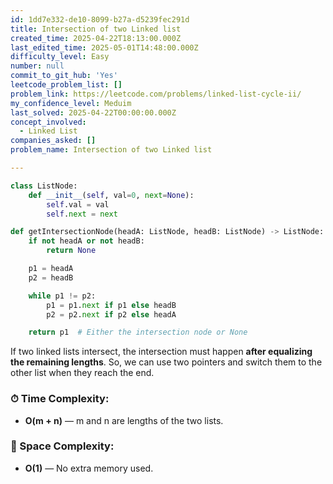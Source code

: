 ```yaml
---
id: 1dd7e332-de10-8099-b27a-d5239fec291d
title: Intersection of two Linked list
created_time: 2025-04-22T18:13:00.000Z
last_edited_time: 2025-05-01T14:48:00.000Z
difficulty_level: Easy
number: null
commit_to_git_hub: 'Yes'
leetcode_problem_list: []
problem_link: https://leetcode.com/problems/linked-list-cycle-ii/
my_confidence_level: Meduim
last_solved: 2025-04-22T00:00:00.000Z
concept_involved:
  - Linked List
companies_asked: []
problem_name: Intersection of two Linked list

---
```


```python
class ListNode:
    def __init__(self, val=0, next=None):
        self.val = val
        self.next = next

def getIntersectionNode(headA: ListNode, headB: ListNode) -> ListNode:
    if not headA or not headB:
        return None

    p1 = headA
    p2 = headB

    while p1 != p2:
        p1 = p1.next if p1 else headB
        p2 = p2.next if p2 else headA

    return p1  # Either the intersection node or None

```

If two linked lists intersect, the intersection must happen **after equalizing the remaining lengths**. So, we can use two pointers and switch them to the other list when they reach the end.

### ⏱ Time Complexity:

*   **O(m + n)** — m and n are lengths of the two lists.

### 🧠 Space Complexity:

*   **O(1)** — No extra memory used.
